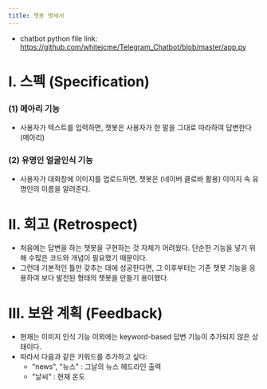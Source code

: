 ```yaml
---
title: 챗봇 명세서
---
```


- chatbot python file link: https://github.com/whitejcme/Telegram_Chatbot/blob/master/app.py


# I. 스펙 (Specification)
### (1) 메아리 기능
- 사용자가 텍스트를 입력하면, 챗봇은 사용자가 한 말을 그대로 따라하여 답변한다 (메아리)
### (2) 유명인 얼굴인식 기능
- 사용자가 대화창에 이미지를 업로드하면, 챗봇은 (네이버 클로바 활용) 이미지 속 유명인의 이름을 알려준다.

# II. 회고 (Retrospect)
- 처음에는 답변을 하는 챗봇을 구현하는 것 자체가 어려웠다. 단순한 기능을 넣기 위해 수많은 코드와 개념이 필요했기 때문이다.
- 그런데 기본적인 틀만 갖추는 데에 성공한다면, 그 이후부터는 기존 챗봇 기능을 응용하여 보다 발전된 형태의 챗봇을 만들기 용이했다.

# III. 보완 계획 (Feedback)
- 현재는 이미지 인식 기능 이외에는 keyword-based 답변 기능이 추가되지 않은 상태이다.
- 따라서 다음과 같은 키워드를 추가하고 싶다:
  - "news", "뉴스" : 그날의 뉴스 헤드라인 출력
  - "날씨" : 현재 온도 
